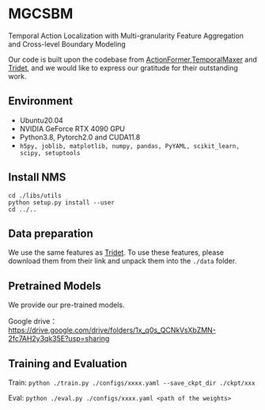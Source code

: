 # MGCSBM
Temporal Action Localization with Multi-granularity Feature Aggregation and Cross-level Boundary Modeling

Our code is built upon the codebase from [ActionFormer](https://github.com/happyharrycn/actionformer_release),[TemporalMaxer](https://github.com/TuanTNG/TemporalMaxer) and [Tridet](https://github.com/dingfengshi/TriDet), and we would like to express our gratitude for their outstanding work.

## Environment
- Ubuntu20.04
-  NVIDIA GeForce RTX 4090 GPU
-  Python3.8, Pytorch2.0 and CUDA11.8
-  `h5py,
joblib,
matplotlib,
numpy,
pandas,
PyYAML,
scikit_learn,
scipy,
setuptools`


## Install NMS
```
cd ./libs/utils
python setup.py install --user
cd ../..
```

## Data preparation
We use the same features as [Tridet](https://github.com/dingfengshi/TriDet). To use these features, please download them from their link and unpack them into the `./data` folder.


## Pretrained Models
We provide our pre-trained models.

Google drive：https://drive.google.com/drive/folders/1x_q0s_QCNkVsXbZMN-2fc7AH2y3qk35E?usp=sharing


## Training and Evaluation
Train: `python ./train.py ./configs/xxxx.yaml --save_ckpt_dir ./ckpt/xxx`

Eval: `python ./eval.py ./configs/xxxx.yaml <path of the weights>`
